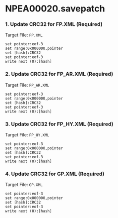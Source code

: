 # NPEA00020.savepatch

### 1. Update CRC32 for FP.XML (Required)

Target File: `FP.XML`

```
set pointer:eof-3
set range:0x000000,pointer
set [hash]:CRC32
set pointer:eof-3
write next (0):[hash]
```

### 2. Update CRC32 for FP_AR.XML (Required)

Target File: `FP_AR.XML`

```
set pointer:eof-3
set range:0x000000,pointer
set [hash]:CRC32
set pointer:eof-3
write next (0):[hash]
```

### 3. Update CRC32 for FP_HY.XML (Required)

Target File: `FP_HY.XML`

```
set pointer:eof-3
set range:0x000000,pointer
set [hash]:CRC32
set pointer:eof-3
write next (0):[hash]
```

### 4. Update CRC32 for GP.XML (Required)

Target File: `GP.XML`

```
set pointer:eof-3
set range:0x000000,pointer
set [hash]:CRC32
set pointer:eof-3
write next (0):[hash]
```

